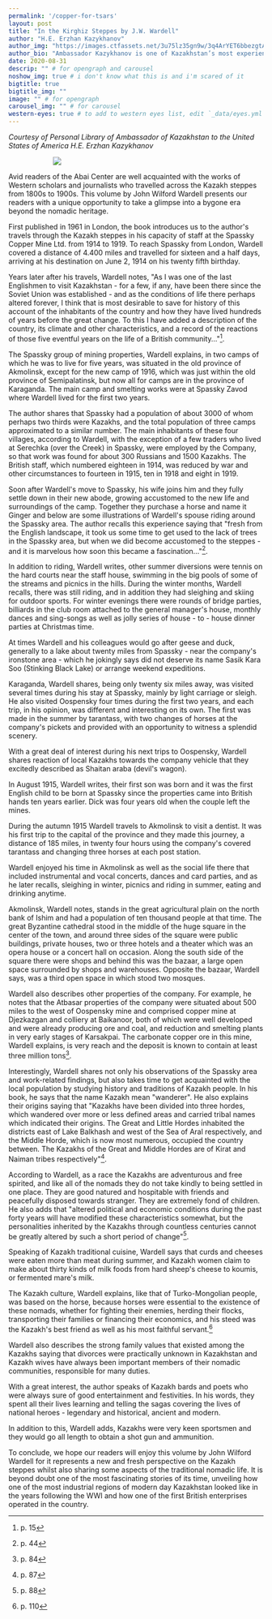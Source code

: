 ```yaml
---
permalink: '/copper-for-tsars'
layout: post
title: "In the Kirghiz Steppes by J.W. Wardell"
author: "H.E. Erzhan Kazykhanov"
author_img: "https://images.ctfassets.net/3u75lz35gn9w/3q4ArYET6bbezgtAY4AH1T/33b7a5077aa48a22c62cba01db4f95be/Ambassador_Erzhan_Kazykhanov.jpg"
author_bio: "Ambassador Kazykhanov is one of Kazakhstan’s most experienced diplomats. Prior to his appointment as the Ambassador to the U.S., Ambassador Kazykhanov served as Foreign Minister and Ambassador to the United Kingdom of Great Britain & Northern Ireland."
date: 2020-08-31
descrip: "" # for opengraph and carousel
noshow_img: true # i don't know what this is and i'm scared of it
bigtitle: true
bigtitle_img: ""
image: "" # for opengraph
carousel_img: "" # for carousel
western-eyes: true # to add to western eyes list, edit `_data/eyes.yml`
---
```


<style>
    div.post-inline-img > img {
        height: 100%;
    }

    div.post-inline-img {
        display: inline;
        width: content;
        height: 225px;
    }

    img.portrait {
        height: 350px;
        max-width: 100%;
        margin: 10px auto;
        display: block;
    }

    img.book {
        max-width: 65%;
        margin: 10px auto;
        display: block;
    }

    blockquote {
        text-align: center;
        font-size: 1.2em;
        color: #cc5500;
        font-style: italic;
    }
</style>

*Courtesy of Personal Library of Ambassador of Kazakhstan to the United States of America H.E. Erzhan Kazykhanov*

<img class="book" src="/assets/images/publications/copper/book.png">

Avid readers of the Abai Center are well acquainted with the works of Western scholars and journalists who travelled across the Kazakh steppes from 1800s to 1900s. This volume by John Wilford Wardell presents our readers with a unique opportunity to take a glimpse into a bygone era beyond the nomadic heritage.

First published in 1961 in London, the book introduces us to the author's travels through the Kazakh steppes in his capacity of staff at the Spassky Copper Mine Ltd. from 1914 to 1919. To reach Spassky from London, Wardell covered a distance of 4.400 miles and travelled for sixteen and a half days, arriving at his destination on June 2, 1914 on his twenty fifth birthday.

Years later after his travels, Wardell notes, "As I was one of the last Englishmen to visit Kazakhstan - for a few, if any, have been there since the Soviet Union was established - and as the conditions of life there perhaps altered forever, I think that is most desirable to save for history of this account of the inhabitants of the country and how they have lived hundreds of years before the great change. To this I have added a description of the country, its climate and other characteristics, and a record of the reactions of those five eventful years on the life of a British community…"[^1].

[^1]: p. 15

The Spassky group of mining properties, Wardell explains, in two camps of which he was to live for five years, was situated in the old province of Akmolinsk, except for the new camp of 1916, which was just within the old province of Semipalatinsk, but now all for camps are in the province of Karaganda. The main camp and smelting works were at Spassky Zavod  where Wardell lived for the first two years.

The author shares that Spassky had a population of about 3000 of whom perhaps two thirds were Kazakhs, and the total population of three camps approximated to a similar number.  The main inhabitants of these four villages, according to Wardell, with the exception of a few traders who lived at Serechka (over the Creek) in Spassky, were employed by the Company, so that work was found for about 300 Russians and 1500 Kazakhs. The British staff, which numbered eighteen in 1914, was reduced by war and other circumstances to fourteen in 1915, ten in 1918 and eight in 1919.

Soon after Wardell's move to Spassky, his wife joins him and they fully settle down in their new abode, growing accustomed to the new life and surroundings of the camp. Together they purchase a horse and name it Ginger and below are some illustrations of Wardell's spouse riding around the Spassky area. The author recalls this experience saying that "fresh from the English landscape, it took us some time to get used to the lack of trees in the Spassky area, but when we did become accustomed to the steppes - and it is marvelous how soon this became a fascination…"[^2].

[^2]: p. 44

In addition to riding, Wardell writes, other summer diversions were tennis on the hard courts near the staff house, swimming in the big pools of some of the streams and picnics in the hills. During the winter months, Wardell recalls, there was still riding, and in addition they had sleighing and skiing for outdoor sports.  For winter evenings there were rounds of bridge parties, billiards in the club room attached to the general manager's house, monthly dances and sing-songs as well as jolly series of house - to - house dinner parties at Christmas time.

At times Wardell and his colleagues would go after geese and duck, generally to a lake about twenty miles from Spassky - near the company's ironstone area - which he jokingly says did not deserve its name Sasik Kara Soo (Stinking Black Lake) or arrange weekend expeditions.

Karaganda, Wardell shares, being only twenty six miles away, was visited several times during his stay at Spassky, mainly by light carriage or sleigh. He also visited Oospensky four times during the first two years, and each trip, in his opinion, was different and interesting on its own. The first was made in the summer by tarantass, with two changes of horses at the company's pickets and provided with an opportunity to witness a splendid scenery.

With a great deal of interest during his next trips to Oospensky, Wardell shares reaction of local Kazakhs towards the company vehicle that they excitedly described as Shaitan araba (devil's wagon).

In August 1915, Wardell writes, their first son was born and it was the first English child to be born at Spassky since the properties came into British hands ten years earlier. Dick was four years old when the couple left the mines.

During the autumn 1915 Wardell travels to Akmolinsk to visit a dentist. It was his first trip to the capital of the province and they made this journey, a distance of 185 miles, in twenty four hours using the company's covered tarantass and changing three horses at each post station.

Wardell enjoyed his time in Akmolinsk as well as the social life there that included instrumental and vocal concerts, dances and card parties, and as he later recalls, sleighing in winter, picnics and riding in summer, eating and drinking anytime.

Akmolinsk, Wardell notes, stands in the great agricultural plain on the north bank of Ishim and had a population of ten thousand people at that time. The great Byzantine cathedral stood in the middle of the huge square in the center of the town, and around three sides of the square were public buildings, private houses, two or three hotels and a theater which was an opera house or a concert hall on occasion. Along the south side of the square there were shops and behind this was the bazaar, a large open space surrounded by shops and warehouses. Opposite the bazaar, Wardell says, was a third open space in which stood two mosques.

Wardell also describes other properties of the company. For example, he notes that the Atbasar properties of the company were situated about 500 miles to the west of Oospensky mine and comprised copper mine at Djezkazgan and colliery at Baikanoor, both of which were well developed and were already producing ore and coal, and reduction and smelting plants in very early stages of Karsakpai. The carbonate copper ore in this mine, Wardell explains, is very reach and the deposit is known to contain at least three million tons[^3].

[^3]: p. 84

Interestingly, Wardell shares not only his observations of the Spassky area and work-related findings, but also takes time to get acquainted with the local population by studying history and traditions of Kazakh people. In his book, he says that the name Kazakh mean "wanderer". He also explains their origins saying that "Kazakhs have been divided into three hordes, which wandered over more or less defined areas and carried tribal names which indicated their origins. The Great and Little Hordes inhabited the districts east of Lake Balkhash and west of the Sea of Aral respectively, and the Middle Horde, which is now most numerous, occupied the country between. The Kazakhs of the Great and Middle Hordes are of Kirat and Naiman tribes respectively"[^4].

[^4]: p. 87

According to Wardell, as a race the Kazakhs are adventurous and free spirited, and like all of the nomads they do not take kindly to being settled in one place. They are good natured and hospitable with friends and peacefully disposed towards stranger. They are extremely fond of children. He also adds that "altered political and economic conditions during the past forty years will have modified these characteristics somewhat, but the personalities inherited by the Kazakhs through countless centuries cannot be greatly altered by such a short period of change"[^5].

[^5]: p. 88

Speaking of Kazakh traditional cuisine, Wardell says that curds and cheeses were eaten more than meat during summer, and Kazakh women claim to make about thirty kinds of milk foods from hard sheep's cheese to koumis, or fermented mare's milk.

The Kazakh culture, Wardell explains, like that of Turko-Mongolian people, was based on the horse, because horses were essential to the existence of these nomads, whether for fighting their enemies, herding their flocks, transporting their families or financing their economics, and his steed was the Kazakh's best friend as well as his most faithful servant.[^6]

[^6]: p. 110

Wardell also describes the strong family values that existed among the Kazakhs saying that divorces were practically unknown in Kazakhstan and Kazakh wives have always been important members of their nomadic communities, responsible for many duties.

With a great interest, the author speaks of Kazakh bards and poets who were always sure of good entertainment and festivities. In his words, they spent all their lives learning and telling the sagas covering the lives of national heroes - legendary and historical, ancient and modern.

In addition to this, Wardell adds, Kazakhs were very keen sportsmen and they would go all length to obtain a shot gun and ammunition.

To conclude, we hope our readers will enjoy this volume by John Wilford Wardell for it represents a new and fresh perspective on the Kazakh steppes whilst also sharing some aspects of the traditional nomadic life.  It is beyond doubt one of the most fascinating stories of its time, unveiling how one of the most industrial regions of modern day Kazakhstan looked like in the years following the WWI and how one of the first British enterprises operated in the country.